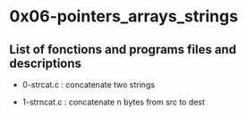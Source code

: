 # 0x06-pointers\_arrays\_strings

## List of fonctions and programs files and descriptions

* 0-strcat.c : concatenate two strings

* 1-strncat.c : concatenate n bytes from src to dest

